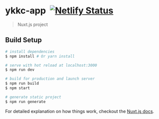# ykkc-app &nbsp;[![Netlify Status](https://api.netlify.com/api/v1/badges/477bc23e-a1a4-4639-9c64-5cdbf75dbece/deploy-status)](https://app.netlify.com/sites/gifted-dubinsky-d0424e/deploys)

> Nuxt.js project

## Build Setup

``` bash
# install dependencies
$ npm install # Or yarn install

# serve with hot reload at localhost:3000
$ npm run dev

# build for production and launch server
$ npm run build
$ npm start

# generate static project
$ npm run generate
```

For detailed explanation on how things work, checkout the [Nuxt.js docs](https://github.com/nuxt/nuxt.js).

